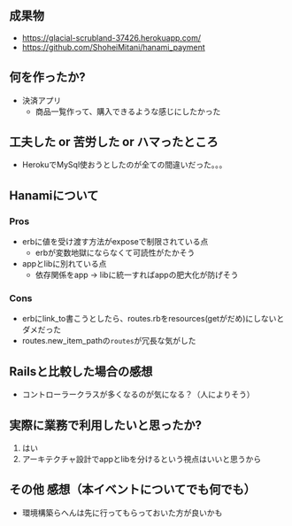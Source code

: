 ## 成果物

- https://glacial-scrubland-37426.herokuapp.com/
- https://github.com/ShoheiMitani/hanami_payment

## 何を作ったか?

- 決済アプリ
  - 商品一覧作って、購入できるような感じにしたかった

## 工夫した or 苦労した or ハマったところ

- HerokuでMySql使おうとしたのが全ての間違いだった。。。

## Hanamiについて

### Pros

- erbに値を受け渡す方法がexposeで制限されている点
  - erbが変数地獄にならなくて可読性がたかそう
- appとlibに別れている点
  - 依存関係をapp -> libに統一すればappの肥大化が防げそう

### Cons

- erbにlink_to書こうとしたら、routes.rbをresources(getがだめ)にしないとダメだった
- routes.new_item_pathの`routes`が冗長な気がした

## Railsと比較した場合の感想

- コントローラークラスが多くなるのが気になる？（人によりそう）

## 実際に業務で利用したいと思ったか?

1. はい
2. アーキテクチャ設計でappとlibを分けるという視点はいいと思うから

## その他 感想（本イベントについてでも何でも）

- 環境構築らへんは先に行ってもらっておいた方が良いかも
